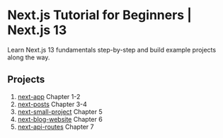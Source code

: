 # Next.js Tutorial for Beginners | Next.js 13

Learn Next.js 13 fundamentals step-by-step and build example projects along the way.

## Projects

1. [next-app](./next-app) Chapter 1-2
2. [next-posts](./next-posts) Chapter 3-4
3. [next-small-project](./next-small-project) Chapter 5
4. [next-blog-website](./next-blog-website) Chapter 6
5. [next-api-routes](./next-api-routes) Chapter 7
